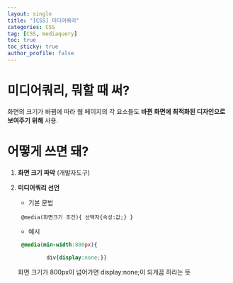 ```yaml
---
layout: single
title: "[CSS] 미디어쿼리"
categories: CSS
tag: [CSS, mediaquery]
toc: true 
toc_sticky: true
author_profile: false
---
```




# 미디어쿼리, 뭐할 때 써? 



화면의 크기가 바뀜에 따라  웹 페이지의 각 요소들도 **바뀐 화면에 최적화된 디자인으로 보여주기 위해** 사용. 





# 어떻게 쓰면 돼? 



1. **화면 크기 파악** (개발자도구)

2. **미디어쿼리 선언** 

   - 기본 문법 

   ```
    @media(화면크기 조건){ 선택자{속성:값;} } 
   ```

   - 예시 

   ```css
    @media(min-width:800px){
   
      		div{display:none;}}
   
   ```

   화면 크기가 800px이 넘어가면 display:none;이 되게끔 하라는 뜻 





 

